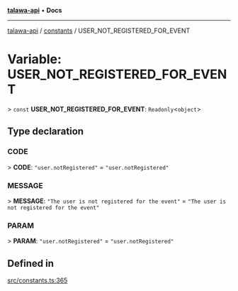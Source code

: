 [**talawa-api**](../../README.md) • **Docs**

***

[talawa-api](../../modules.md) / [constants](../README.md) / USER\_NOT\_REGISTERED\_FOR\_EVENT

# Variable: USER\_NOT\_REGISTERED\_FOR\_EVENT

\> `const` **USER\_NOT\_REGISTERED\_FOR\_EVENT**: `Readonly`\<`object`\>

## Type declaration

### CODE

\> **CODE**: `"user.notRegistered"` = `"user.notRegistered"`

### MESSAGE

\> **MESSAGE**: `"The user is not registered for the event"` = `"The user is not registered for the event"`

### PARAM

\> **PARAM**: `"user.notRegistered"` = `"user.notRegistered"`

## Defined in

[src/constants.ts:365](https://github.com/PalisadoesFoundation/talawa-api/blob/f4877b986932181336f42a7336754de05976cd97/src/constants.ts#L365)

